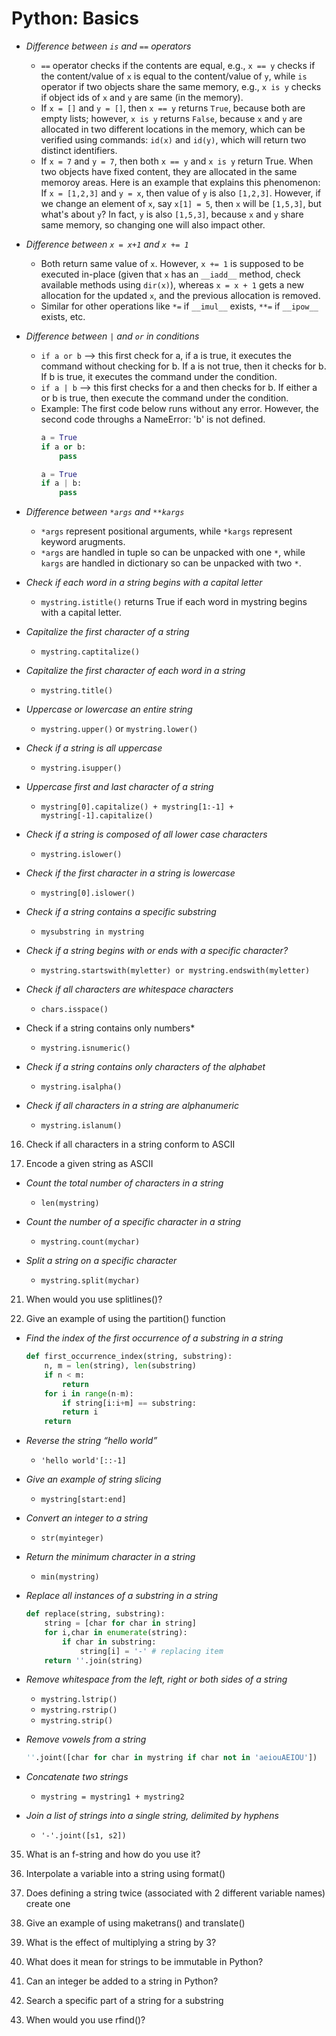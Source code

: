 # Python: Basics
* *Difference between `is` and `==` operators*
  * `==` operator checks if the contents are equal, e.g., `x == y` checks if the content/value of `x` is equal to the content/value of `y`, while `is` operator if two objects share the same memory, e.g., `x is y` checks if object ids of `x` and `y` are same (in the memory).
  * If `x = []` and `y = []`, then `x == y` returns `True`, because both are empty lists; however, `x is y` returns `False`, because `x` and `y` are allocated in two different locations in the memory, which can be verified using commands: `id(x)` and `id(y)`, which will return two distinct identifiers.
  * If `x = 7` and `y = 7`, then both `x == y` and `x is y` return True. When two objects have fixed content, they are allocated in the same memoroy areas. Here is an example that explains this phenomenon: If `x = [1,2,3]` and `y = x`, then value of `y` is also `[1,2,3]`. However, if we change an element of `x`, say `x[1] = 5`, then `x` will be `[1,5,3]`, but what's about `y`? In fact, `y` is also `[1,5,3]`, because `x` and `y` share same memory, so changing one will also impact other.

* *Difference between `x = x+1` and `x += 1`*
  * Both return same value of `x`. However, `x += 1` is supposed to be executed in-place (given that `x` has an `__iadd__` method, check available methods using `dir(x)`), whereas `x = x + 1` gets a new allocation for the updated `x`, and the previous allocation is removed.
  * Similar for other operations like `*=` if `__imul__` exists, `**=` if `__ipow__` exists, etc.

* *Difference between `|` and `or` in conditions*
  * `if a or b` --> this first check for a, if a is true, it executes the command without checking for b. If a is not true, then it checks for b. If b is true, it executes the command under the condition.
  * `if a | b` --> this first checks for a and then checks for b. If either a or b is true, then execute the command under the condition.
  * Example: The first code below runs without any error. However, the second code throughs a NameError: 'b' is not defined.
    ```python
    a = True
    if a or b:
        pass
    ```
    ```python
    a = True
    if a | b:
        pass
    ```
* *Difference between `*args` and `**kargs`*
  * `*args` represent positional arguments, while `*kargs` represent keyword arugments.
  * `*args` are handled in tuple so can be unpacked with one `*`, while `kargs` are handled in dictionary so can be unpacked with two `*`.

* *Check if each word in a string begins with a capital letter*
  * `mystring.istitle()` returns True if each word in mystring begins with a capital letter.

* *Capitalize the first character of a string*
  * `mystring.captitalize()`
  
* *Capitalize the first character of each word in a string*
  * `mystring.title()`

* *Uppercase or lowercase an entire string*
  * `mystring.upper()` or `mystring.lower()`

* *Check if a string is all uppercase*
  * `mystring.isupper()`

* *Uppercase first and last character of a string*
  * `mystring[0].capitalize() + mystring[1:-1] + mystring[-1].capitalize()`

* *Check if a string is composed of all lower case characters*
  * `mystring.islower()`

* *Check if the first character in a string is lowercase*
  * `mystring[0].islower()`

* *Check if a string contains a specific substring*
  * `mysubstring in mystring`

* *Check if a string begins with or ends with a specific character?*
  * `mystring.startswith(myletter) or mystring.endswith(myletter)`

* *Check if all characters are whitespace characters*
  * `chars.isspace()`

* Check if a string contains only numbers*
  * `mystring.isnumeric()`

* *Check if a string contains only characters of the alphabet*
  * `mystring.isalpha()`

* *Check if all characters in a string are alphanumeric*
  * `mystring.islanum()`

16. Check if all characters in a string conform to ASCII

17. Encode a given string as ASCII



* *Count the total number of characters in a string*
  * `len(mystring)`

* *Count the number of a specific character in a string*
  * `mystring.count(mychar)`

* *Split a string on a specific character*
  * `mystring.split(mychar)`

21. When would you use splitlines()?

22. Give an example of using the partition() function


* *Find the index of the first occurrence of a substring in a string*
    ```python
    def first_occurrence_index(string, substring):
        n, m = len(string), len(substring)
        if n < m:
            return
        for i in range(n-m):
            if string[i:i+m] == substring:
            return i
        return
    ```

* *Reverse the string “hello world”*
  * `'hello world'[::-1]`

* *Give an example of string slicing*
  * `mystring[start:end]`

* *Convert an integer to a string*
  * `str(myinteger)`

* *Return the minimum character in a string*
  * `min(mystring)`

* *Replace all instances of a substring in a string*
  ```python
  def replace(string, substring):
      string = [char for char in string]
      for i,char in enumerate(string):
          if char in substring:
              string[i] = '-' # replacing item
      return ''.join(string)
  ```

* *Remove whitespace from the left, right or both sides of a string*
  * `mystring.lstrip()`
  * `mystring.rstrip()`
  * `mystring.strip()`

* *Remove vowels from a string*
  ```python
  ''.joint([char for char in mystring if char not in 'aeiouAEIOU'])
  ```
  
* *Concatenate two strings*
  * ```mystring = mystring1 + mystring2```

* *Join a list of strings into a single string, delimited by hyphens*
  * ```'-'.joint([s1, s2])```

35. What is an f-string and how do you use it?

36. Interpolate a variable into a string using format()

37. Does defining a string twice (associated with 2 different variable names) create one 

38. Give an example of using maketrans() and translate()

39. What is the effect of multiplying a string by 3?

40. What does it mean for strings to be immutable in Python?

41. Can an integer be added to a string in Python?

24. Search a specific part of a string for a substring

25. When would you use rfind()?
